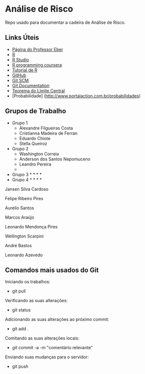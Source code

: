 # Análise de Risco
Repo usado para documentar a cadeira de Análise de Risco.

## Links Úteis
* [Página do Professor Eber](http://equipe.nce.ufrj.br/eber/)
* [R](https://www.r-project.org/)
* [R Studio](https://www.rstudio.com/)
* [R programming coursera](https://pt.coursera.org/learn/r-programming)
* [Tutorial de R](http://www.tutorialspoint.com/r/)
* [GitHub](https://github.com/)
* [Git SCM](https://git-scm.com/)
* [Git Documentation](https://git-scm.com/book/en/v2)
* [Teorema do Limite Central](https://pt.khanacademy.org/math/probability/statistics-inferential/sampling-distribution/v/central-limit-theorem)
* [Probabilidade] (http://www.portalaction.com.br/probabilidades)

## Grupos de Trabalho
* Grupo 1
  * Alexandre Filgueiras Costa
  * Cristianna Madeira de Ferran
  * Eduardo Chiote
  * Stella Queiroz
* Grupo 2
  * Washington Correia
  * Anderson dos Santos Nepomuceno
  * Leandro Pereira
  * 
* Grupo 3
  * 
  * 
  * 
  * 
* Grupo 4
  * 
  * 
  * 
  * 

Jansen Silva Cardoso

Felipe Ribeiro Pires

Aurelio Santos

Marcos Araújo

Leonardo Mendonça Pires


Wellington Scarpini


André Bastos

Leonardo Azevedo

## Comandos mais usados do Git
Iniciando os trabalhos:

* git pull

Verificando as suas alterações:

* git status

Adicionando as suas alterações ao próximo commit:

* git add .

Comitando as suas alterações locais:

* git commit -a -m "comentário relevante"

Enviando suas mudanças para o servidor:

* git push
